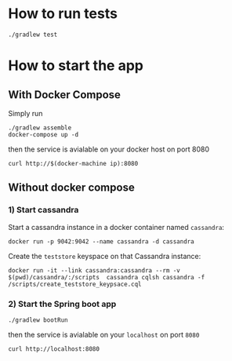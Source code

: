 # How to run tests
```
./gradlew test
```

# How to start the app
## With Docker Compose
Simply run
```
./gradlew assemble
docker-compose up -d
```
then the service is avialable on your docker host on port 8080

```
curl http://$(docker-machine ip):8080
```

## Without docker compose
### 1) Start cassandra
Start a cassandra instance in a docker container named `cassandra`:
```
docker run -p 9042:9042 --name cassandra -d cassandra
```

Create the `teststore` keyspace on that Cassandra instance:
```
docker run -it --link cassandra:cassandra --rm -v $(pwd)/cassandra/:/scripts  cassandra cqlsh cassandra -f /scripts/create_teststore_keypsace.cql
```

### 2) Start the Spring boot app
```
./gradlew bootRun
```
then the service is avialable on your `localhost` on port `8080`

```
curl http://localhost:8080
```
